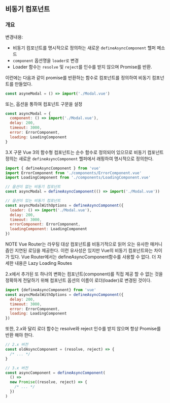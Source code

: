 ## 비동기 컴포넌트

### 개요
변경내용:
* 비동기 컴포넌트를 명시적으로 정의하는 새로운 `defineAsyncComponent` 헬퍼 메소드
* `component` 옵션명을 `loader로` 변경
* Loader 함수는 `resolve` 및 `reject`를 인수를 받지 않으며 Promise를 반환.

이런에는 다음과 같이 promise를 반환하는 함수로 컴포넌트를 정의하여 비동기 컴포넌트를 만들었다.
```javascript
const asyneModal = () => import('./Modal.vue')
```
또는, 옵션을 통하여 컴포넌트 구문을 설정

```javascript
const asyncModal = {
  component: () => import('./Modal.vue'),
  delay: 200,
  timeout: 3000,
  error: ErrorComponent,
  loading: LoadingComponent
}
```

3.X 구문
Vue 3의 함수형 컴포넌트는 순수 함수로 정의되어 있으므로 비동기 컴포넌트 정의는 새로운 `defineAsyncComponent` 헬퍼에서 래핑하여 명시적으로 정의한다.

```javascript
import { defineAsyncComponent } from 'vue'
import ErrorComponent from './components/ErrorComponent.vue'
import LoadingComponent from './components/LoadingComponent.vue'

// 옵션이 없는 비동기 컴포넌트
const asyncModal = defineAsyncComponent(() => import('./Modal.vue'))

// 옵션이 있는 비동기 컴포넌트
const asyncModalWithOptions = defineAsyncComponent({
  loader: () => import('./Modal.vue'),
  delay: 200,
  timeout: 3000,
  errorComponent: ErrorComponent,
  loadingComponent: LoadingComponent
})
```

NOTE
Vue Router는 라우팅 대상 컴포넌트를 비동기적으로 읽어 오는 유사한 매커니즘인 지연된 로딩을 제공한다. 이런 유사성은 있지만 Vue의 비동기 컴포넌트와는 차이가 있다. Vue Router에서는 defineAsyncComponent함수를 사용할 수 없다. 더 자세한 내용은 Lazy Loading Routes


2.x에서 추가된 또 하나의 변화는 컴포넌트(component)를 직접 제공 할 수 없는 것을 정확하게 전달하기 위해 컴포넌트 옵션의 이름이 로더(loader)로 변경된 것이다.

```javascript
import {defineAsyncComponent} from 'vue'
const asyncModalWithOptions = defineAsyncComponent({
  delay: 200,
  timeout: 3000,
  error: ErrorComponent,
  loading: LoadingComponent
})
```


또한, 2.x와 달리 로더 함수는 resolve와 reject 인수를 받지 않으며 항상 Promise를 반환 해야 한다.
```javascript
// 2.x 버전
const oldAsyncComponent = (resolve, reject) => {
  /* ... */
}

// 3.x 버전
const asyncComponent = defineAsyncComponent(
  () => 
  new Promise((resolve, reject) => {
    /* ... */
  })
)
```
